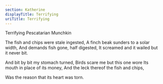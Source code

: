 ```yaml
---
section: Katherine
displayTitle: Terrifying
uriTitle: Terrifying
---
```


Terrifying Pescatarian Munchkin

The fish and chips were stale ingested,
A finch beak sunders to a solar width,
And demands fish gone, half digested,
It screamed and it wailed but it never bit.

And bit by bit my stomach turned,
Birds scare me but this one wore
Its mouth in place of its money,
And the leck thereof the fish and chips,

Was the reason that its heart was torn.